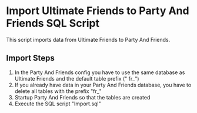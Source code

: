 # Import Ultimate Friends to Party And Friends SQL Script #

This script imports data from Ultimate Friends to Party And Friends.

## Import Steps ##

1. In the Party And Friends config you have to use the same database as Ultimate Friends and the default table prefix ("
   fr_")
2. If you already have data in your Party And Friends database, you have to delete all tables with the prefix "fr_"
3. Startup Party And Friends so that the tables are created
4. Execute the SQL script "Import.sql"